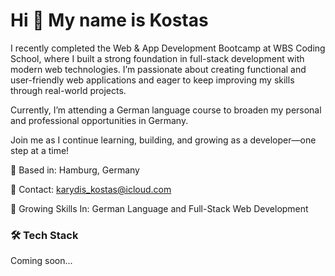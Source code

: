 Hi 👋 My name is Kostas
===============================

I recently completed the Web & App Development Bootcamp at WBS Coding School, where I built a strong foundation in full-stack development with modern web technologies. I’m passionate about creating functional and user-friendly web applications and eager to keep improving my skills through real-world projects.

Currently, I’m attending a German language course to broaden my personal and professional opportunities in Germany.

Join me as I continue learning, building, and growing as a developer—one step at a time!

📍 Based in: Hamburg, Germany

📧 Contact: karydis_kostas@icloud.com

🧠 Growing Skills In: German Language and Full-Stack Web Development

### 🛠️ Tech Stack

Coming soon...
